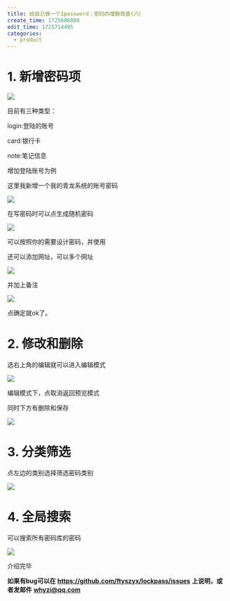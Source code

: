 ```yaml
---
title: 给自己做一个1password：密码的增删改查(六）
create_time: 1725686080
edit_time: 1725714495
categories:
  - product
---
```



# 1. 新增密码项

<img src="/assets/Mg9gbmsmjo5YGzxfaRYcdpU2nKg.png" src-width="767" class="markdown-img m-auto" src-height="410" align="center"/>

目前有三种类型：

login:登陆的账号

card:银行卡

note:笔记信息

增加登陆账号为例

这里我新增一个我的青龙系统的账号密码

<img src="/assets/WsAVb9iffoewuKx31LTc6Q0Rnfg.png" src-width="487" class="markdown-img m-auto" src-height="474" align="center"/>

在写密码时可以点生成随机密码

<img src="/assets/G7MfbjFDvoY2MRxNmOycAiitnJb.png" src-width="287" class="markdown-img m-auto" src-height="275" align="center"/>

可以按照你的需要设计密码，并使用

还可以添加网址，可以多个网址

<img src="/assets/V0AXbLb6aowdahxoI4EctlbynIf.png" src-width="456" class="markdown-img m-auto" src-height="78" align="center"/>

并加上备注

<img src="/assets/Uc0lb1jAyo9jegxN9I6cIuvHnef.png" src-width="475" class="markdown-img m-auto" src-height="478" align="center"/>

点确定就ok了。

# 2. 修改和删除

选右上角的编辑就可以进入编辑模式

<img src="/assets/TZJ5b8WzRoVJrEx1zSpcCwkhnsf.png" src-width="638" class="markdown-img m-auto" src-height="599" align="center"/>

编辑模式下，点取消返回预览模式

同时下方有删除和保存

<img src="/assets/A09lbXg6joXjVUxSj8dc9QlunWd.png" src-width="473" class="markdown-img m-auto" src-height="562" align="center"/>

# 3. 分类筛选

点左边的类别选择筛选密码类别

<img src="/assets/PV33b28INo6KVmxUuFVcOPyCnUf.png" src-width="420" class="markdown-img m-auto" src-height="248" align="center"/>

# 4. 全局搜索

可以搜索所有密码库的密码

<img src="/assets/BbJoboOwpoyvJsxjnXpcuunUnoc.png" src-width="944" class="markdown-img m-auto" src-height="328" align="center"/>

介绍完毕

 **如果有bug可以在** **https://github.com/ftyszyx/lockpass/issues** **上说明，或者发邮件** **whyzi@qq.com**

